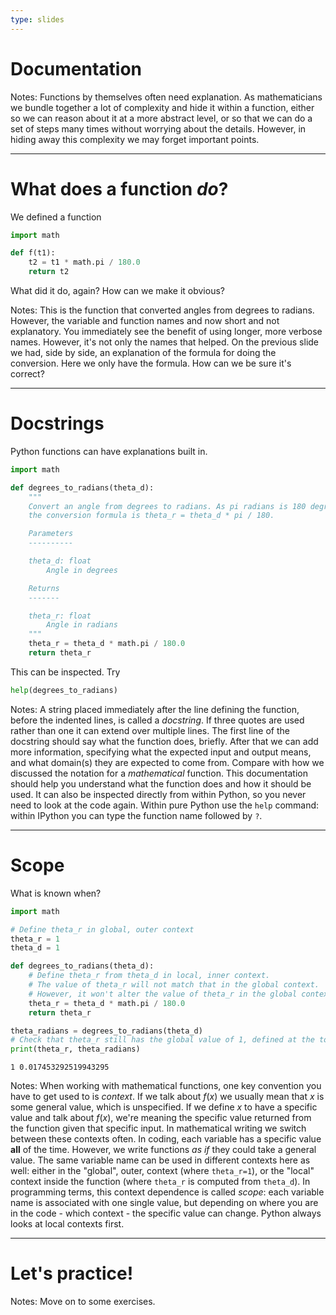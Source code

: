 ```yaml
---
type: slides
---
```


# Documentation

Notes: Functions by themselves often need explanation. As mathematicians we bundle together a lot of complexity and hide it within a function, either so we can reason about it at a more abstract level, or so that we can do a set of steps many times without worrying about the details. However, in hiding away this complexity we may forget important points.

---

# What does a function *do*?

We defined a function

```python
import math

def f(t1):
    t2 = t1 * math.pi / 180.0
    return t2
```

What did it do, again? How can we make it obvious?

Notes: This is the function that converted angles from degrees to radians. However, the variable and function names and now short and not explanatory. You immediately see the benefit of using longer, more verbose names. However, it's not only the names that helped. On the previous slide we had, side by side, an explanation of the formula for doing the conversion. Here we only have the formula. How can we be sure it's correct?

---

# Docstrings

Python functions can have explanations built in.

```python
import math

def degrees_to_radians(theta_d):
    """
    Convert an angle from degrees to radians. As pi radians is 180 degrees,
    the conversion formula is theta_r = theta_d * pi / 180.

    Parameters
    ----------

    theta_d: float
        Angle in degrees

    Returns
    -------

    theta_r: float
        Angle in radians
    """
    theta_r = theta_d * math.pi / 180.0
    return theta_r
```

This can be inspected. Try
```python
help(degrees_to_radians)
```

Notes: A string placed immediately after the line defining the function, before the indented lines, is called a *docstring*. If three quotes are used rather than one it can extend over multiple lines. The first line of the docstring should say what the function does, briefly. After that we can add more information, specifying what the expected input and output means, and what domain(s) they are expected to come from. Compare with how we discussed the notation for a *mathematical* function. This documentation should help you understand what the function does and how it should be used. It can also be inspected directly from within Python, so you never need to look at the code again. Within pure Python use the `help` command: within IPython you can type the function name followed by `?`.

---

# Scope

What is known when?

```python
import math

# Define theta_r in global, outer context
theta_r = 1
theta_d = 1

def degrees_to_radians(theta_d):
    # Define theta_r from theta_d in local, inner context.
    # The value of theta_r will not match that in the global context.
    # However, it won't alter the value of theta_r in the global context.
    theta_r = theta_d * math.pi / 180.0
    return theta_r

theta_radians = degrees_to_radians(theta_d)
# Check that theta_r still has the global value of 1, defined at the top.
print(theta_r, theta_radians)
```

```out
1 0.017453292519943295
```

Notes: When working with mathematical functions, one key convention you have to get used to is *context*. If we talk about $f(x)$ we usually mean that $x$ is some general value, which is unspecified. If we define $x$ to have a specific value and talk about $f(x)$, we're meaning the specific value returned from the function given that specific input. In mathematical writing we switch between these contexts often. In coding, each variable has a specific value **all** of the time. However, we write functions *as if* they could take a general value.  The same variable name can be used in different contexts here as well: either in the "global", outer, context (where `theta_r=1`), or the "local" context inside the function (where `theta_r` is computed from `theta_d`). In programming terms, this context dependence is called *scope*: each variable name is associated with one single value, but depending on where you are in the code - which context - the specific value can change. Python always looks at local contexts first.

---

# Let's practice!

Notes: Move on to some exercises.
